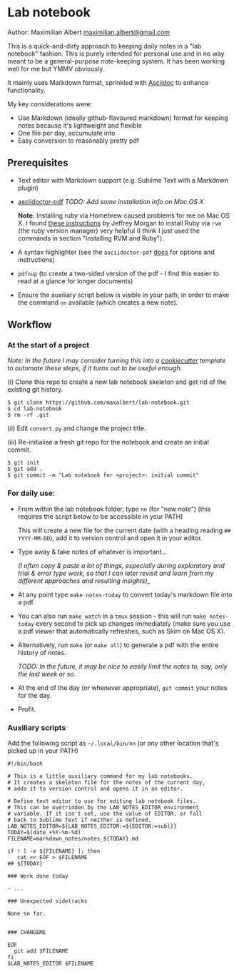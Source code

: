 Lab notebook
============

Author: Maximilian Albert <maximilian.albert@gmail.com>

This is a quick-and-dirty approach to keeping daily notes in a "lab notebook" fashion. This is purely intended for personal use and in no way meant to be a general-purpose note-keeping system. It has been working well for me but YMMV obviously.

It mainly uses Markdown format, sprinkled with [Asciidoc](http://asciidoc.org/) to enhance functionality.

My key considerations were:

- Use Markdown (ideally github-flavoured markdown) format for keeping notes because it's lightweight and flexible
- One file per day, accumulate into 
- Easy conversion to reasonably pretty pdf

## Prerequisites

- Text editor with Markdown support (e.g. Sublime Text with a Markdown plugin)

- [asciidoctor-pdf](https://github.com/asciidoctor/asciidoctor-pdf)
  _TODO: Add some installation info on Mac OS X_

  **Note:** Installing ruby via Homebrew caused problems for me on Mac OS X. I found [these instructions](http://usabilityetc.com/articles/ruby-on-mac-os-x-with-rvm/) by Jeffrey Morgan to install Ruby via `rvm` (the ruby version manager) very helpful (I think I just used the commands in section "Installing RVM and Ruby").
  
- A syntax highlighter (see the `asciidoctor-pdf` [docs](https://asciidoctor.org/docs/asciidoctor-pdf/#install-a-syntax-highlighter-optional) for options and instructions)

- `pdfnup` (to create a two-sided version of the pdf - I find this easier to read at a glance for longer documents)

- Ensure the auxiliary script below is visible in your path, in order to make the command `nn` available (which creates a new note).


## Workflow

### At the start of a project

_Note: In the future I may consider turning this into a [cookiecutter](https://github.com/audreyr/cookiecutter) template to automate these steps, if it turns out to be useful enough._

(i) Clone this repo to create a new lab notebook skeleton and get rid of the existing git history.
```
$ git clone https://github.com/maxalbert/lab-notebook.git
$ cd lab-notebook
$ rm -rf .git
```

(ii) Edit `convert.py` and change the project title.

(iii) Re-initialise a fresh git repo for the notebook and create an initial commit.
```
$ git init
$ git add .
$ git commit -m "Lab notebook for <project>: initial commit"
```

### For daily use:

- From within the lab notebook folder, type `nn` (for "new note") (this requires the script below to be accessible in your PATH)

  This will create a new file for the current date (with a heading reading `## YYYY-MM-DD`), add it to version control and open it in your editor.

- Type away & take notes of whatever is important...

  _(I often copy & paste a lot of things, especially during exploratory and trial & error type work, so that I can later revisit and learn from my different approaches and resulting insights)__

- At any point type `make notes-today` to convert today's markdown file into a pdf.

- You can also run `make watch` in a `tmux` session - this will run `make notes-today` every second to pick up changes immediately (make sure you use a pdf viewer that automatically refreshes, such as Skim on Mac OS X).

- Alternatively, run `make` (or `make all`) to generate a pdf with the entire history of notes.

  _TODO: In the future, it may be nice to easily limit the notes to, say, only the last week or so._

- At the end of the day (or whenever appropriate), `git commit` your notes for the day.

- Profit.


### Auxiliary scripts

Add the following script as `~/.local/bin/nn` (or any other location that's picked up in your PATH)

```
#!/bin/bash

# This is a little auxiliary command for my lab notebooks.
# It creates a skeleton file for the notes of the current day,
# adds it to version control and opens it in an editor.

# Define text editor to use for editing lab notebook files.
# This can be overridden by the LAB_NOTES_EDITOR environment
# variable. If it isn't set, use the value of EDITOR, or fall
# back to Sublime Text if neither is defined.
LAB_NOTES_EDITOR=${LAB_NOTES_EDITOR:=${EDITOR:=subl}}
TODAY=$(date +%Y-%m-%d)
FILENAME=markdown_notes/notes_${TODAY}.md

if ! [ -e ${FILENAME} ]; then
   cat << EOF > $FILENAME
## ${TODAY}

### Work done today

- ...

### Unexpected sidetracks

None so far.


### CHANGEME

EOF
  git add $FILENAME
fi
$LAB_NOTES_EDITOR $FILENAME
```
